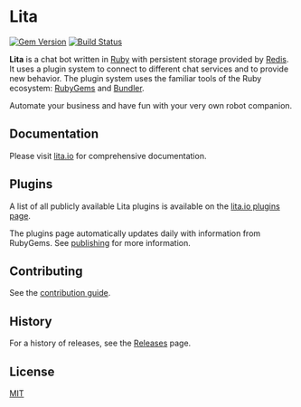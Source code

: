 # Lita

[![Gem Version](https://badge.fury.io/rb/lita.svg)](https://rubygems.org/gems/lita)
[![Build Status](https://travis-ci.org/litaio/lita.svg?branch=main)](https://travis-ci.org/litaio/lita)

**Lita** is a chat bot written in [Ruby](https://www.ruby-lang.org/) with persistent storage provided by [Redis](https://redis.io/).
It uses a plugin system to connect to different chat services and to provide new behavior.
The plugin system uses the familiar tools of the Ruby ecosystem: [RubyGems](https://rubygems.org/) and [Bundler](https://bundler.io).

Automate your business and have fun with your very own robot companion.

## Documentation

Please visit [lita.io](https://www.lita.io/) for comprehensive documentation.

## Plugins

A list of all publicly available Lita plugins is available on the [lita.io plugins page](https://www.lita.io/plugins).

The plugins page automatically updates daily with information from RubyGems. See [publishing](https://docs.lita.io/plugin-authoring/#publishing) for more information.

## Contributing

See the [contribution guide](https://github.com/litaio/lita/blob/main/CONTRIBUTING.md).

## History

For a history of releases, see the [Releases](https://github.com/litaio/lita/releases) page.

## License

[MIT](https://opensource.org/licenses/MIT)
